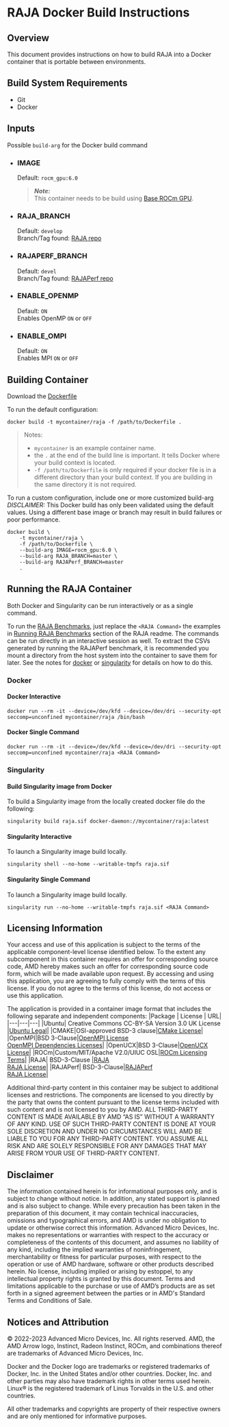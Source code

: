 # RAJA Docker Build Instructions 

## Overview
This document provides instructions on how to build RAJA into a Docker container that is portable between environments.

## Build System Requirements
- Git
- Docker

## Inputs
Possible `build-arg` for the Docker build command  

- ### IMAGE
    Default: `rocm_gpu:6.0`  
    > ***Note:***  
    >  This container needs to be build using [Base ROCm GPU](/base-gpu-mpi-rocm-docker/Dockerfile).

- ### RAJA_BRANCH
    Default: `develop`  
    Branch/Tag found: [RAJA repo]( https://github.com/LLNL/raja.git)

- ### RAJAPERF_BRANCH
    Default: `devel`  
    Branch/Tag found: [RAJAPerf repo]( https://github.com/LLNL/rajaperf.git)
- ### ENABLE_OPENMP
    Default: `ON`  
    Enables OpenMP `ON` or `OFF`

- ### ENABLE_OMPI
    Default: `ON`  
    Enables MPI `ON` or `OFF`


## Building Container
Download the [Dockerfile](/RAJA/docker/Dockerfile)

To run the default configuration:
```
docker build -t mycontainer/raja -f /path/to/Dockerfile . 
```
> Notes:  
>- `mycontainer` is an example container name.
>- the `.` at the end of the build line is important. It tells Docker where your build context is located.
>- `-f /path/to/Dockerfile` is only required if your docker file is in a different directory than your build context. If you are building in the same directory it is not required. 

To run a custom configuration, include one or more customized build-arg  
*DISCLAIMER:* This Docker build has only been validated using the default values. Using a different base image or branch may result in build failures or poor performance.  
```
docker build \
    -t mycontainer/raja \
    -f /path/to/Dockerfile \
    --build-arg IMAGE=rocm_gpu:6.0 \
    --build-arg RAJA_BRANCH=master \
    --build-arg RAJAPerf_BRANCH=master
    . 
```

## Running the RAJA Container
Both Docker and Singularity can be run interactively or as a single command.

To run the [RAJA Benchmarks](/raja/README.md#running-raja-benchmarks), just replace the `<RAJA Command>` the examples in [Running RAJA Benchmarks](/raja/README.md#running-raja-benchmarks) section of the RAJA readme. The commands can be run directly in an interactive session as well. To extract the CSVs generated by running the RAJAPerf benchmark, it is recommended you mount a directory from the host system into the container to save them for later. See the notes for [docker](/base-gpu-mpi-rocm-docker/README.md#docker) or [singularity](/base-gpu-mpi-rocm-docker/README.md#singularity) for details on how to do this. 

### Docker  
#### Docker Interactive
```
docker run --rm -it --device=/dev/kfd --device=/dev/dri --security-opt seccomp=unconfined mycontainer/raja /bin/bash
```
#### Docker Single Command
```
docker run --rm -it --device=/dev/kfd --device=/dev/dri --security-opt seccomp=unconfined mycontainer/raja <RAJA Command>
```

### Singularity  
#### Build Singularity image from Docker
To build a Singularity image from the locally created docker file do the following:
```
singularity build raja.sif docker-daemon://mycontainer/raja:latest
```

#### Singularity Interactive
To launch a Singularity image build locally.
```
singularity shell --no-home --writable-tmpfs raja.sif
```

#### Singularity Single Command
To launch a Singularity image build locally.
```
singularity run --no-home --writable-tmpfs raja.sif <RAJA Command>
```


## Licensing Information
Your access and use of this application is subject to the terms of the applicable component-level license identified below. To the extent any subcomponent in this container requires an offer for corresponding source code, AMD hereby makes such an offer for corresponding source code form, which will be made available upon request. By accessing and using this application, you are agreeing to fully comply with the terms of this license. If you do not agree to the terms of this license, do not access or use this application.

The application is provided in a container image format that includes the following separate and independent components:
|Package | License | URL|
|---|---|---|
|Ubuntu| Creative Commons CC-BY-SA Version 3.0 UK License |[Ubuntu Legal](https://ubuntu.com/legal)|
|CMAKE|OSI-approved BSD-3 clause|[CMake License](https://cmake.org/licensing/)|
|OpenMPI|BSD 3-Clause|[OpenMPI License](https://www-lb.open-mpi.org/community/license.php)<br /> [OpenMPI Dependencies Licenses](https://docs.open-mpi.org/en/v5.0.x/license/index.html)|
|OpenUCX|BSD 3-Clause|[OpenUCX License](https://openucx.org/license/)|
|ROCm|Custom/MIT/Apache V2.0/UIUC OSL|[ROCm Licensing Terms](https://rocm.docs.amd.com/en/latest/release/licensing.html)|
|RAJA| BSD-3-Clause |[RAJA](https://github.com/LLNL/raja)<br >[RAJA License](https://github.com/LLNL/raja?tab=BSD-3-Clause-1-ov-file#readme)|
|RAJAPerf| BSD-3-Clause|[RAJAPerf](https://github.com/LLNL/rajaperf)<br >[RAJA License](https://github.com/LLNL/rajaperf?tab=BSD-3-Clause-1-ov-file#readme)|


Additional third-party content in this container may be subject to additional licenses and restrictions. The components are licensed to you directly by the party that owns the content pursuant to the license terms included with such content and is not licensed to you by AMD. ALL THIRD-PARTY CONTENT IS MADE AVAILABLE BY AMD “AS IS” WITHOUT A WARRANTY OF ANY KIND. USE OF SUCH THIRD-PARTY CONTENT IS DONE AT YOUR SOLE DISCRETION AND UNDER NO CIRCUMSTANCES WILL AMD BE LIABLE TO YOU FOR ANY THIRD-PARTY CONTENT. YOU ASSUME ALL RISK AND ARE SOLELY RESPONSIBLE FOR ANY DAMAGES THAT MAY ARISE FROM YOUR USE OF THIRD-PARTY CONTENT.

## Disclaimer
The information contained herein is for informational purposes only, and is subject to change without notice. In addition, any stated support is planned and is also subject to change. While every precaution has been taken in the preparation of this document, it may contain technical inaccuracies, omissions and typographical errors, and AMD is under no obligation to update or otherwise correct this information. Advanced Micro Devices, Inc. makes no representations or warranties with respect to the accuracy or completeness of the contents of this document, and assumes no liability of any kind, including the implied warranties of noninfringement, merchantability or fitness for particular purposes, with respect to the operation or use of AMD hardware, software or other products described herein. No license, including implied or arising by estoppel, to any intellectual property rights is granted by this document. Terms and limitations applicable to the purchase or use of AMD’s products are as set forth in a signed agreement between the parties or in AMD's Standard Terms and Conditions of Sale.

## Notices and Attribution
© 2022-2023 Advanced Micro Devices, Inc. All rights reserved. AMD, the AMD Arrow logo, Instinct, Radeon Instinct, ROCm, and combinations thereof are trademarks of Advanced Micro Devices, Inc.

Docker and the Docker logo are trademarks or registered trademarks of Docker, Inc. in the United States and/or other countries. Docker, Inc. and other parties may also have trademark rights in other terms used herein. Linux® is the registered trademark of Linus Torvalds in the U.S. and other countries.

All other trademarks and copyrights are property of their respective owners and are only mentioned for informative purposes.
